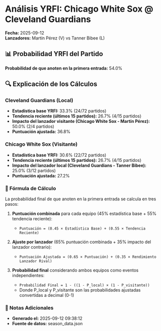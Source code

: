 # Análisis YRFI: Chicago White Sox @ Cleveland Guardians

**Fecha:** 2025-09-12  
**Lanzadores:** Martín Pérez (V) vs Tanner Bibee (L)

## 📊 Probabilidad YRFI del Partido

**Probabilidad de que anoten en la primera entrada:** 54.0%

## 🔍 Explicación de los Cálculos

### Cleveland Guardians (Local)
- **Estadística base YRFI:** 33.3% (24/72 partidos)
- **Tendencia reciente (últimos 15 partidos):** 26.7% (4/15 partidos)
- **Impacto del lanzador visitante (Chicago White Sox - Martín Pérez):** 50.0% (2/4 partidos)
- **Puntuación ajustada:** 36.8%

### Chicago White Sox (Visitante)
- **Estadística base YRFI:** 30.6% (22/72 partidos)
- **Tendencia reciente (últimos 15 partidos):** 26.7% (4/15 partidos)
- **Impacto del lanzador local (Cleveland Guardians - Tanner Bibee):** 25.0% (3/12 partidos)
- **Puntuación ajustada:** 27.2%

### 📝 Fórmula de Cálculo

La probabilidad final de que anoten en la primera entrada se calcula en tres pasos:

1. **Puntuación combinada** para cada equipo (45% estadística base + 55% tendencia reciente):
   - `Puntuación = (0.45 × Estadística Base) + (0.55 × Tendencia Reciente)`

2. **Ajuste por lanzador** (65% puntuación combinada + 35% impacto del lanzador contrario):
   - `Puntuación Ajustada = (0.65 × Puntuación) + (0.35 × Rendimiento Lanzador Rival)`

3. **Probabilidad final** considerando ambos equipos como eventos independientes:
   - `Probabilidad Final = 1 - ((1 - P_local) × (1 - P_visitante))`
   - Donde P_local y P_visitante son las probabilidades ajustadas convertidas a decimal (0-1)

### 📌 Notas Adicionales

- **Generado el:** 2025-09-12 09:38:12
- **Fuente de datos:** season_data.json
